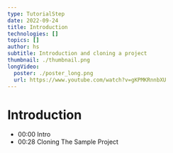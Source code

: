 ```yaml
---
type: TutorialStep
date: 2022-09-24
title: Introduction
technologies: []
topics: []
author: hs
subtitle: Introduction and cloning a project
thumbnail: ./thumbnail.png
longVideo:
  poster: ./poster_long.png
  url: https://www.youtube.com/watch?v=gKPMKRnnbXU
---
```


# Introduction

- 00:00 Intro
- 00:28 Cloning The Sample Project
